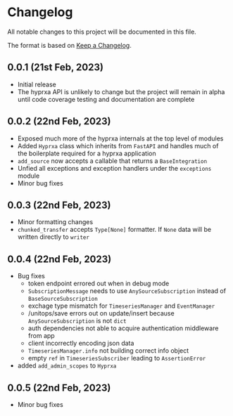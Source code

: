 # Changelog

All notable changes to this project will be documented in this file.

The format is based on [Keep a Changelog](https://keepachangelog.com/en/1.0.0/).

## 0.0.1 (21st Feb, 2023)

- Initial release
- The hyprxa API is unlikely to change but the project will remain in alpha until code coverage testing and documentation are complete

## 0.0.2 (22nd Feb, 2023)

- Exposed much more of the hyprxa internals at the top level of modules
- Added `Hyprxa` class which inherits from `FastAPI` and handles much of the boilerplate required for a hyprxa application
- `add_source` now accepts a callable that returns a `BaseIntegration`
- Unfied all exceptions and exception handlers under the `exceptions` module
- Minor bug fixes

## 0.0.3 (22nd Feb, 2023)

- Minor formatting changes
- `chunked_transfer` accepts `Type[None]` formatter. If `None` data will be written directly to `writer`

## 0.0.4 (22nd Feb, 2023)

- Bug fixes
    - token endpoint errored out when in debug mode
    - `SubscriptionMessage` needs to use `AnySourceSubscription` instead of `BaseSourceSubscription`
    - exchage type mismatch for `TimeseriesManager` and `EventManager`
    - /unitops/save errors out on update/insert because `AnySourceSubscription` is not `dict`
    - auth dependencies not able to acquire authentication middleware from app
    - client incorrectly encoding json data
    - `TimeseriesManager.info` not building correct info object
    - empty `ref` in `TimeseriesSubscriber` leading to `AssertionError`
- added `add_admin_scopes` to `Hyprxa`

## 0.0.5 (22nd Feb, 2023)

- Minor bug fixes
